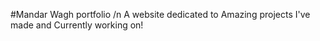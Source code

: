 #Mandar Wagh portfolio /n
A website dedicated to Amazing projects I've made and Currently working on!
